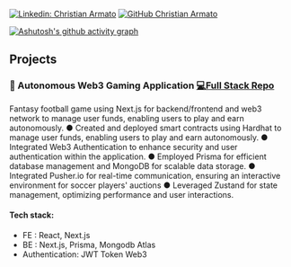 [![Linkedin: Christian Armato](https://img.shields.io/badge/-Christian_Armato-blue?style=flat-square&logo=Linkedin&logoColor=white&link=https://www.linkedin.com/in/christian-armato-0419b6179/)](https://www.linkedin.com/in/christian-armato-0419b6179/)
[![GitHub Christian Armato](https://img.shields.io/github/followers/Army-99?label=follow&style=social)]( https://github.com/Army-99)

[![Ashutosh's github activity graph](https://github-readme-activity-graph.vercel.app//graph?username=Army-99&theme=github-compact)](https://github.com/ashutosh00710/github-readme-activity-graph)
## Projects


### 🍴 Autonomous Web3 Gaming Application [💻Full Stack Repo ](<!-- Inserisci qui il link alla repository-->)

Fantasy football game using Next.js for backend/frontend and web3 network to manage user funds, enabling users to play and earn autonomously.
●	Created and deployed smart contracts using Hardhat to manage user funds, enabling users to play and earn autonomously.
●	Integrated Web3 Authentication to enhance security and user authentication within the application.
●	Employed Prisma for efficient database management and MongoDB for scalable data storage.
●	Integrated Pusher.io for real-time communication, ensuring an interactive environment for soccer players' auctions
●	Leveraged Zustand for state management, optimizing performance and user interactions.


#### Tech stack:
- FE : React, Next.js
- BE : Next.js, Prisma, Mongodb Atlas
- Authentication: JWT Token Web3

